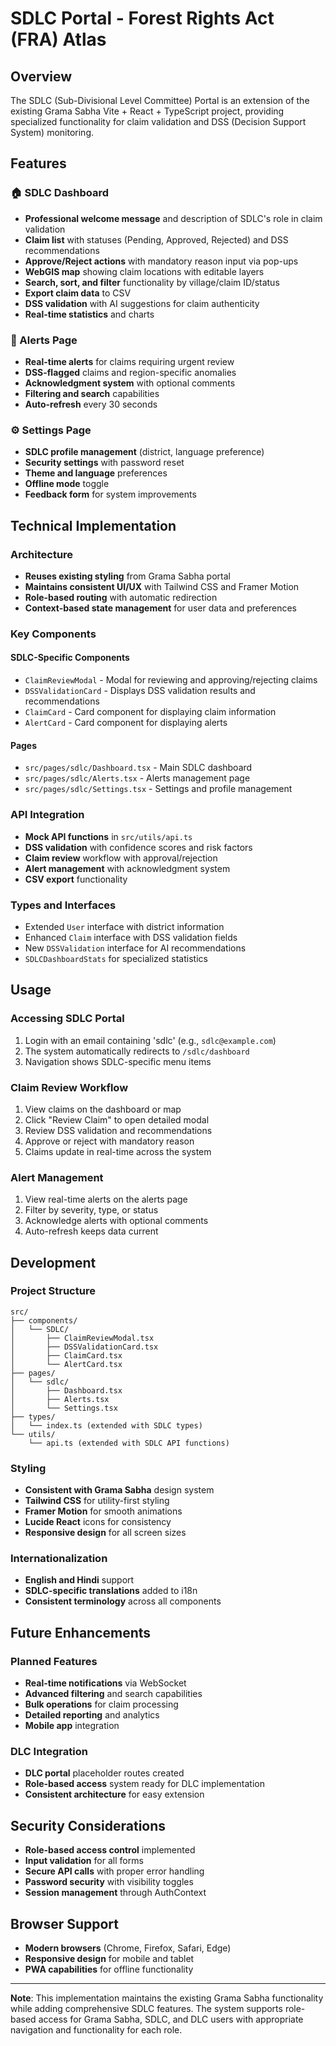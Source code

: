 # SDLC Portal - Forest Rights Act (FRA) Atlas

## Overview

The SDLC (Sub-Divisional Level Committee) Portal is an extension of the existing Grama Sabha Vite + React + TypeScript project, providing specialized functionality for claim validation and DSS (Decision Support System) monitoring.

## Features

### 🏠 SDLC Dashboard
- **Professional welcome message** and description of SDLC's role in claim validation
- **Claim list** with statuses (Pending, Approved, Rejected) and DSS recommendations
- **Approve/Reject actions** with mandatory reason input via pop-ups
- **WebGIS map** showing claim locations with editable layers
- **Search, sort, and filter** functionality by village/claim ID/status
- **Export claim data** to CSV
- **DSS validation** with AI suggestions for claim authenticity
- **Real-time statistics** and charts

### 🚨 Alerts Page
- **Real-time alerts** for claims requiring urgent review
- **DSS-flagged** claims and region-specific anomalies
- **Acknowledgment system** with optional comments
- **Filtering and search** capabilities
- **Auto-refresh** every 30 seconds

### ⚙️ Settings Page
- **SDLC profile management** (district, language preference)
- **Security settings** with password reset
- **Theme and language** preferences
- **Offline mode** toggle
- **Feedback form** for system improvements

## Technical Implementation

### Architecture
- **Reuses existing styling** from Grama Sabha portal
- **Maintains consistent UI/UX** with Tailwind CSS and Framer Motion
- **Role-based routing** with automatic redirection
- **Context-based state management** for user data and preferences

### Key Components

#### SDLC-Specific Components
- `ClaimReviewModal` - Modal for reviewing and approving/rejecting claims
- `DSSValidationCard` - Displays DSS validation results and recommendations
- `ClaimCard` - Card component for displaying claim information
- `AlertCard` - Card component for displaying alerts

#### Pages
- `src/pages/sdlc/Dashboard.tsx` - Main SDLC dashboard
- `src/pages/sdlc/Alerts.tsx` - Alerts management page
- `src/pages/sdlc/Settings.tsx` - Settings and profile management

### API Integration
- **Mock API functions** in `src/utils/api.ts`
- **DSS validation** with confidence scores and risk factors
- **Claim review** workflow with approval/rejection
- **Alert management** with acknowledgment system
- **CSV export** functionality

### Types and Interfaces
- Extended `User` interface with district information
- Enhanced `Claim` interface with DSS validation fields
- New `DSSValidation` interface for AI recommendations
- `SDLCDashboardStats` for specialized statistics

## Usage

### Accessing SDLC Portal
1. Login with an email containing 'sdlc' (e.g., `sdlc@example.com`)
2. The system automatically redirects to `/sdlc/dashboard`
3. Navigation shows SDLC-specific menu items

### Claim Review Workflow
1. View claims on the dashboard or map
2. Click "Review Claim" to open detailed modal
3. Review DSS validation and recommendations
4. Approve or reject with mandatory reason
5. Claims update in real-time across the system

### Alert Management
1. View real-time alerts on the alerts page
2. Filter by severity, type, or status
3. Acknowledge alerts with optional comments
4. Auto-refresh keeps data current

## Development

### Project Structure
```
src/
├── components/
│   └── SDLC/
│       ├── ClaimReviewModal.tsx
│       ├── DSSValidationCard.tsx
│       ├── ClaimCard.tsx
│       └── AlertCard.tsx
├── pages/
│   └── sdlc/
│       ├── Dashboard.tsx
│       ├── Alerts.tsx
│       └── Settings.tsx
├── types/
│   └── index.ts (extended with SDLC types)
└── utils/
    └── api.ts (extended with SDLC API functions)
```

### Styling
- **Consistent with Grama Sabha** design system
- **Tailwind CSS** for utility-first styling
- **Framer Motion** for smooth animations
- **Lucide React** icons for consistency
- **Responsive design** for all screen sizes

### Internationalization
- **English and Hindi** support
- **SDLC-specific translations** added to i18n
- **Consistent terminology** across all components

## Future Enhancements

### Planned Features
- **Real-time notifications** via WebSocket
- **Advanced filtering** and search capabilities
- **Bulk operations** for claim processing
- **Detailed reporting** and analytics
- **Mobile app** integration

### DLC Integration
- **DLC portal** placeholder routes created
- **Role-based access** system ready for DLC implementation
- **Consistent architecture** for easy extension

## Security Considerations

- **Role-based access control** implemented
- **Input validation** for all forms
- **Secure API calls** with proper error handling
- **Password security** with visibility toggles
- **Session management** through AuthContext

## Browser Support

- **Modern browsers** (Chrome, Firefox, Safari, Edge)
- **Responsive design** for mobile and tablet
- **PWA capabilities** for offline functionality

---

**Note**: This implementation maintains the existing Grama Sabha functionality while adding comprehensive SDLC features. The system supports role-based access for Grama Sabha, SDLC, and DLC users with appropriate navigation and functionality for each role.
